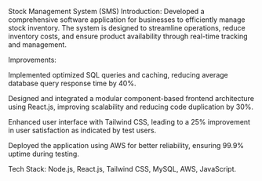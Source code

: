 Stock Management System (SMS)
Introduction:
Developed a comprehensive software application for businesses to efficiently manage stock inventory. The system is designed to streamline operations, reduce inventory costs, and ensure product availability through real-time tracking and management.

Improvements:

Implemented optimized SQL queries and caching, reducing average database query response time by 40%.

Designed and integrated a modular component-based frontend architecture using React.js, improving scalability and reducing code duplication by 30%.

Enhanced user interface with Tailwind CSS, leading to a 25% improvement in user satisfaction as indicated by test users.

Deployed the application using AWS for better reliability, ensuring 99.9% uptime during testing.

Tech Stack:
Node.js, React.js, Tailwind CSS, MySQL, AWS, JavaScript.

